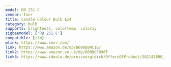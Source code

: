 ```yaml
---
model: RB 251 C
vendor: Innr
title: Candle Colour Bulb E14
category: bulb
supports: brightness, colortemp, colorxy
zigbeemodel: ['RB 251 C']
compatible: [z2m]
mlink: https://www.innr.com/
link: https://www.amazon.de/dp/B098B8RC1G/
link2: https://www.amazon.co.uk/dp/B09DGF896T
link3: https://www.idealo.de/preisvergleich/OffersOfProduct/202148890_-smart-color-candle-e14-rb-251-c-innr.html
---
```

